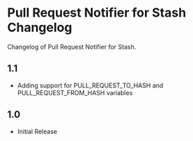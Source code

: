 # Pull Request Notifier for Stash Changelog

Changelog of Pull Request Notifier for Stash.

## 1.1

* Adding support for PULL_REQUEST_TO_HASH and PULL_REQUEST_FROM_HASH variables

## 1.0

* Initial Release


